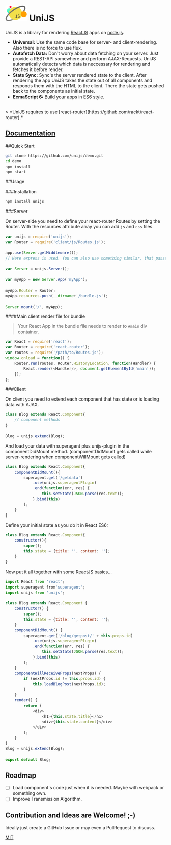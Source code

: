 
# <img src="docs/res/logo.png" height="50"> UniJS

UniJS is a library for rendering [ReactJS](https://github.com/facebook/react) apps on [node.js](https://github.com/joyent/node).

* **Universal:** Use the same code base for server- and client-rendering. Also there is no force to use flux.
* **Autofetch Data:** Don't worry about data fetching on your server. Just provide a REST-API somewhere and perform AJAX-Requests. UniJS automatically detects which data is neccessary for rendering and fetches it before render.
* **State Sync:** Sync's the server rendered state to the client. After rendering the app UniJS takes the state out of all components and responds them with the HTML to the client. There the state gets pushed back to the components as initial state.
* **EcmaScript 6:** Build your apps in ES6 style.

<br>
> *UniJS requires to use [react-router](https://github.com/rackt/react-router).*


<!--## Demo + Docu
* **Live:** [UniJS on Heroku](https://unijs.herokuapp.com/)<br>
 (it's free account so it may takes some time when the app sleeps)
* **Repo:** [unijs/unijs-demo](https://github.com/unijs/unijs-demo)-->

## [Documentation](./docs/Index.md)

##Quick Start

```sh
git clone https://github.com/unijs/demo.git
cd demo
npm install
npm start
```

##Usage

###Installation

```sh
npm install unijs
```

###Server

On server-side you need to define your react-router Routes by setting the Router. With the resources attribute array you can add `js` and `css` files.

```js
var unijs = require('unijs');
var Router = require('client/js/Routes.js');

app.use(Server.getMiddleware());
// Here express is used. You can also use something similar, that passes (req, res, next) to the returned function on each request.

var Server = unijs.Server();

var myApp = new Server.App('myApp');

myApp.Router = Router;
myApp.resources.push(__dirname+'/bundle.js');

Server.mount('/', myApp);
```

####Main client render file for bundle
>Your React App in the bundle file needs to render to `#main` div container.

```js
var React = require('react');
var Router = require('react-router');
var routes = require('/path/to/Routes.js');
window.onload = function() {
	Router.run(routes, Router.HistoryLocation, function(Handler) {
		React.render(<Handler/>, document.getElementById('main'));
	});
};
```
<!--
####UniJS-Builder

> *Don't use this builder anymore! Will be replaced soon!*

UniJS-Builder simplifies the usage of UniJS. By defining the path of your Routes file it compiles with babel, browserify and uglifyify. Then it adds the bundle to the resources.

```js
var unijs = require('unijs');
var App = unijsBuilder.extend(Server.App);

var Server = unijs.Server();

app.use(Server.getMiddleware());
// Here express is used. You can also use something similar, that passes (req, res, next) to the returned function on each request.

var unijsApp = new App('myDemoApp');

unijsApp.routesPath = 'client/js/Routes.js';

Server.mount('/', unijsApp);
```
-->

###Client

On client you need to extend each component that has state or is loading data with AJAX.

```js
class Blog extends React.Component{
	// component methods
}

Blog = unijs.extend(Blog);
```

And load your data with superagent plus unijs-plugin in the componentDidMount method. (componentDidMount gets called while server-rendering when componentWillMount gets called)

```js
class Blog extends React.Component{
	componentDidMount(){
		superagent.get('/getdata')
			.use(unijs.superagentPlugin)
			.end(function(err, res) {
				this.setState(JSON.parse(res.text));
			}.bind(this)
		);
	}
}
```

Define your initial state as you do it in React ES6:

```js
class Blog extends React.Component{
	constructor(){
		super();
		this.state = {title: '', content: ''};
	}
}
```

Now put it all together with some ReactJS basics...

```js
import React from 'react';
import superagent from'superagent';
import unijs from 'unijs';

class Blog extends React.Component {
	constructor() {
		super();
		this.state = {title: '', content: ''};
	}
	componentDidMount() {
		superagent.get('/blog/getpost/' + this.props.id)
			.use(unijs.superagentPlugin)
			.end(function(err, res) {
				this.setState(JSON.parse(res.text));
			}.bind(this)
		);
	}
	componentWillReceiveProps(nextProps) {
		if (nextProps.id != this.props.id) {
			this.loadBlogPost(nextProps.id);
		}
	}
	render() {
		return (
			<div>
				<h1>{this.state.title}</h1>
				<div>{this.state.content}</div>
			</div>
		);
	}
}
Blog = unijs.extend(Blog);

export default Blog;
```

## Roadmap
- [ ] Load component's code just when it is needed. Maybe with webpack or something own.
- [ ] Improve Transmission Algorithm.

## Contribution and Ideas are Welcome! ;-)
Ideally just create a GitHub Issue or may even a PullRequest to discuss.

[MIT](LICENSE)
